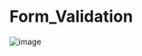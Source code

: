 # Form_Validation
![image](https://github.com/user-attachments/assets/5e97a0c5-5e59-4470-9126-520c0543ad1b)
